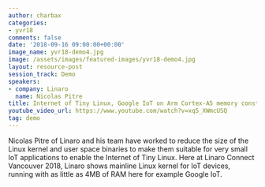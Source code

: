 ```yaml
---
author: charbax
categories:
- yvr18
comments: false
date: '2018-09-16 09:00:00+00:00'
image_name: yvr18-demo4.jpg
image: /assets/images/featured-images/yvr18-demo4.jpg
layout: resource-post
session_track: Demo
speakers:
- company: Linaro
  name: Nicolas Pitre
title: Internet of Tiny Linux, Google IoT on Arm Cortex-A5 memory constrained device
youtube_video_url: https://www.youtube.com/watch?v=xq5_XWmcUSQ
tag: demo
---
```

Nicolas Pitre of Linaro and his team have worked to reduce the size of the Linux kernel and user space binaries to make them suitable for very small IoT applications to enable the Internet of Tiny Linux. Here at Linaro Connect Vancouver 2018, Linaro shows mainline Linux kernel for IoT devices, running with as little as 4MB of RAM here for example Google IoT.

